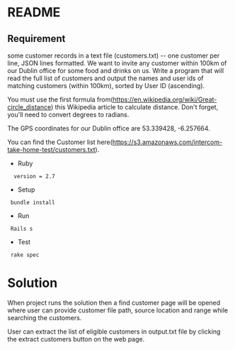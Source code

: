# README

## Requirement
some customer records in a text file (customers.txt) -- one customer per line, JSON lines formatted. We want to invite any customer within 100km of our Dublin office for some food and drinks on us. Write a program that will read the full list of customers and output the names and user ids of matching customers (within 100km), sorted by User ID (ascending).

You must use the first formula from(https://en.wikipedia.org/wiki/Great-circle_distance) this Wikipedia article to calculate distance. Don't forget, you'll need to convert degrees to radians.

The GPS coordinates for our Dublin office are 53.339428, -6.257664.

You can find the Customer list here(https://s3.amazonaws.com/intercom-take-home-test/customers.txt).


* Ruby 
```
  version = 2.7
```
* Setup 
 ```
  bundle install
 ```
* Run
 ```
  Rails s
 ```
* Test
 ```
  rake spec
 ```
 
 # Solution
 When project runs the solution then a find customer page will be opened where user can provide customer file path, source location and range while searching the customers.
 
 User can extract the list of eligible customers in output.txt file by clicking the extract customers button on the web page.
